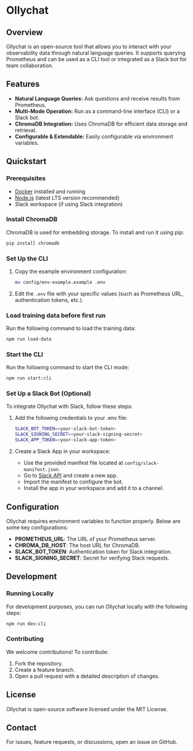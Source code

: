 # Ollychat

## Overview

Ollychat is an open-source tool that allows you to interact with your observability data through natural language queries. It supports querying Prometheus and can be used as a CLI tool or integrated as a Slack bot for team collaboration.

## Features

- **Natural Language Queries:** Ask questions and receive results from Prometheus.
- **Multi-Mode Operation:** Run as a command-line interface (CLI) or a Slack bot.
- **ChromaDB Integration:** Uses ChromaDB for efficient data storage and retrieval.
- **Configurable & Extendable:** Easily configurable via environment variables.

## Quickstart

### Prerequisites

- [Docker](https://www.docker.com/) installed and running
- [Node.js](https://nodejs.org/) (latest LTS version recommended)
- Slack workspace (if using Slack integration)

### Install ChromaDB

ChromaDB is used for embedding storage. To install and run it using pip:

```sh
pip install chromadb 
```

### Set Up the CLI

1. Copy the example environment configuration:

   ```sh
   mv config/env-example.example .env
   ```

2. Edit the `.env` file with your specific values (such as Prometheus URL, authentication tokens, etc.).

### Load training data before first run

Run the following command to load the training data:

```sh
npm run load-data
```

### Start the CLI

Run the following command to start the CLI mode:

```sh
npm run start:cli
```

### Set Up a Slack Bot (Optional)

To integrate Ollychat with Slack, follow these steps:

1. Add the following credentials to your .env file:

   ```sh
   SLACK_BOT_TOKEN=<your-slack-bot-token>
   SLACK_SIGNING_SECRET=<your-slack-signing-secret>
   SLACK_APP_TOKEN=<your-slack-app-token>
   ```

2. Create a Slack App in your workspace:
   - Use the provided manifest file located at `config/slack-manifest.json`.
   - Go to [Slack API](https://api.slack.com/apps) and create a new app.
   - Import the manifest to configure the bot.
   - Install the app in your workspace and add it to a channel.

## Configuration

Ollychat requires environment variables to function properly. Below are some key configurations:

- **PROMETHEUS_URL**: The URL of your Prometheus server.
- **CHROMA_DB_HOST**: The host URL for ChromaDB.
- **SLACK_BOT_TOKEN**: Authentication token for Slack integration.
- **SLACK_SIGNING_SECRET**: Secret for verifying Slack requests.

## Development

### Running Locally

For development purposes, you can run Ollychat locally with the following steps:

```sh
npm run dev:cli
```

### Contributing

We welcome contributions! To contribute:

1. Fork the repository.
2. Create a feature branch.
3. Open a pull request with a detailed description of changes.

## License

Ollychat is open-source software licensed under the MIT License.

## Contact

For issues, feature requests, or discussions, open an issue on GitHub.
